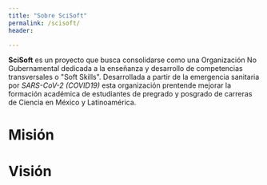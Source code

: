 ```yaml
---
title: "Sobre SciSoft"
permalink: /scisoft/
header:

---
```

**SciSoft** es un proyecto que busca consolidarse como una Organización No Gubernamental dedicada a la enseñanza y desarrollo de competencias transversales o "Soft Skills". Desarrollada a partir de la emergencia sanitaria por *SARS-CoV-2 (COVID19)* esta organización prentende mejorar la formación académica de estudiantes de pregrado y posgrado de carreras de Ciencia en México y Latinoamérica.

# Misión

# Visión

